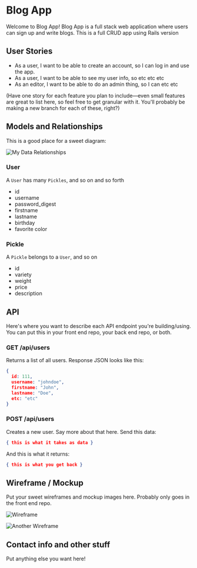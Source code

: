 # Blog App

Welcome to Blog App! Blog App is a full stack web application where users can sign up and write blogs. This is a full CRUD app using Rails version 

## User Stories

* As a user, I want to be able to create an account, so I can log in and use the app.
* As a user, I want to be able to see my user info, so etc etc etc
* As an editor, I want to be able to do an admin thing, so I can etc etc

(Have one story for each feature you plan to include—even small features are great to list here, so feel free to get granular with it. You'll probably be making a new branch for each of these, right?)

## Models and Relationships

This is a good place for a sweet diagram:

![My Data Relationships](https://support.bizzdesign.com/download/attachments/39814141/worddav928fdea0a6b423e337e8814628445af4.png)

### User

A `User` has many `Pickles`, and so on and so forth

* id
* username
* password_digest
* firstname
* lastname
* birthday
* favorite color

### Pickle

A `Pickle` belongs to a `User`, and so on 

* id
* variety
* weight
* price
* description

## API

Here's where you want to describe each API endpoint you're building/using. You can put this in your front end repo, your back end repo, or both.

### GET /api/users

Returns a list of all users. Response JSON looks like this:

```json
{ 
  id: 111,
  username: "johndoe",
  firstname: "John",
  lastname: "Doe",
  etc: "etc"
}
```

### POST /api/users

Creates a new user. Say more about that here. Send this data:

```json
{ this is what it takes as data }
```

And this is what it returns:

```json
{ this is what you get back }
```

## Wireframe / Mockup

Put your sweet wireframes and mockup images here. Probably only goes in the front end repo.

![Wireframe](https://i2.wp.com/d1dlalugb0z2hd.cloudfront.net/handbooks/agile-handbook/wireframe/01-youtube-wireframe-example.png?resize=800%2C528&ssl=1)

![Another Wireframe](https://dpbnri2zg3lc2.cloudfront.net/en/wp-content/uploads/old-blog-uploads/versions/samuel-student-wireframe---x----972-715x---.png)

## Contact info and other stuff

Put anything else you want here!